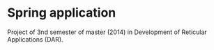 # Spring application

Project of 3nd semester of master (2014) in Development of Reticular Applications (DAR).
